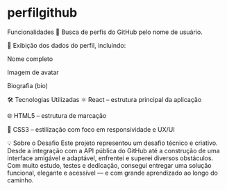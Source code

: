 # perfilgithub

Funcionalidades
🔎 Busca de perfis do GitHub pelo nome de usuário.

👤 Exibição dos dados do perfil, incluindo:

Nome completo

Imagem de avatar

Biografia (bio)

🛠️ Tecnologias Utilizadas
⚛️ React – estrutura principal da aplicação

🌐 HTML5 – estrutura de marcação

🎨 CSS3 – estilização com foco em responsividade e UX/UI

💡 Sobre o Desafio
Este projeto representou um desafio técnico e criativo. Desde a integração com a API pública do GitHub até a construção de uma interface amigável e adaptável, enfrentei e superei diversos obstáculos. Com muito estudo, testes e dedicação, consegui entregar uma solução funcional, elegante e acessível — e com grande aprendizado ao longo do caminho.
